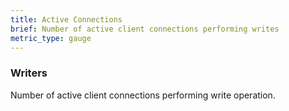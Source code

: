 ```yaml
---
title: Active Connections
brief: Number of active client connections performing writes
metric_type: gauge
---
```


### Writers

Number of active client connections performing write operation.
